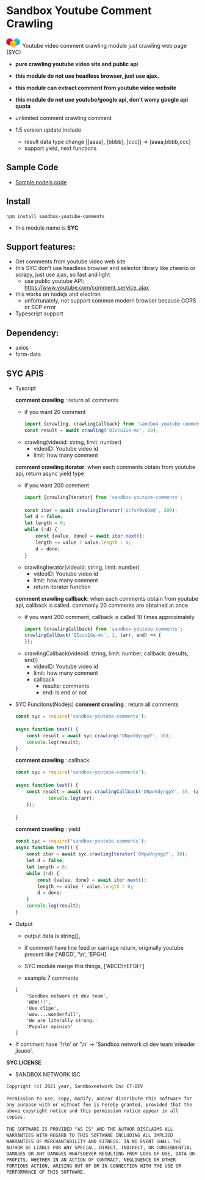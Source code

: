 # Sandbox Youtube Comment Crawling
![alt text](https://raw.githubusercontent.com/jisueo/sycl-sample/master/sd_min.png) Youtube video comment crawling module just crawling web page (SYC)

* **pure crawling youtube video site and public api**
* **this module do not use headless browser, just use ajax.**
* **this module can extract comment from youtube video website**
* **this module do not use youtube/google api, don't worry google api quota**
* unlimited comment crawling comment

* 1.5 version update include
    - result data type change [[aaaa], [bbbb], [ccc]] -> [aaaa,bbbb,ccc]
    - support yield, next functions

**Sample Code**
-

- [Sample nodejs code](https://github.com/jisueo/sycl-sample)

**Install**
-
```
npm install sandbox-youtube-comments
```
- this module name is **SYC**

**Support features:**
-

- Get comments from youtube video web site
- this SYC don't use headless browser and selector library like cheerio or scrapy, just use ajax, so fast and light
    - use public youtube API: https://www.youtube.com/comment_service_ajax
- this works on nodejs and electron
    - unfortunately, not support common modern browser because CORS or SOP error
- Typescript support

**Dependency:**
-
- axios
- form-data

**SYC APIS**
-
* Tyscript

    **comment crawling** : return all comments
    - if you want 20 comment
        ```ts
        import {crawling, crawlingCallback} from 'sandbox-youtube-comments';
        const result = await crawling('QIccu1Ge-mc', 20);
        ```
    - crawling(videoid: string, limit: number)
        - videoID: Youtube video id
        - limit: how many comment

    **comment crawling itorator**: when each comments obtain from youtube api, return async yield type 
    - if you want 200 comment
        ```ts
        import {crawlingIterator} from 'sandbox-youtube-comments';

        const itor = await crawlingIterator('UcfvY9v6QmQ', 200);
        let d = false;
        let length = 0;
        while (!d) {
            const {value, done} = await itor.next();
            length += value ? value.length : 0;
            d = done;
        }
        ```
    - crawlingIterator(videoid: string, limit: number)
        - videoID: Youtube video id
        - limit: how many comment
        - return itorator function
     
    **comment crawling callback**: when each comments obtain from youtube api, callback is called. commonly 20 comments are obtained at once  
    - if you want 200 comment, callback is called 10 times approximately 
        ```ts
        import {crawlingCallback} from 'sandbox-youtube-comments';
        crawlingCallback('QIccu1Ge-mc', 1, (arr, end) => {
        });
        ```
    - crawlingCallback(videoid: string, limit: number, callback: (results, end))
        - videoID: Youtube video id
        - limit: how many comment
        - callback
            - results: comments
            - end: is end or not
            
* SYC Funcitons(Nodejs)
    **comment crawling** : return all comments
    ```js
    const syc = require('sandbox-youtube-comments');

    async function test() {
        const result = await syc.crawling('ONpwVdyngpY', 30);
        console.log(result);    
    }
    ```

    **comment crawling** : callback
    ```js
    const syc = require('sandbox-youtube-comments');

    async function test() {
        const result = await syc.crawlingCallback('ONpwVdyngpY', 30, (arr, end) => {
                console.log(arr);   
        });
         
    }
    ```

    **comment crawling** : yield
    ```js
    const syc = require('sandbox-youtube-comments');
    async function test() {
        const itor = await syc.crawlingIterator('ONpwVdyngpY', 30);
        let d = false;
        let length = 0;
        while (!d) {
            const {value, done} = await itor.next();
            length += value ? value.length : 0;
            d = done;
        }
        console.log(result);    
    }

* Output
    - output data is string[], 
    - if comment have line feed or carriage return, originally youtube present like ['ABCD', '\n', 'EFGH]
    - SYC module merge this things, ['ABCD\nEFGH']

    - example 7 comments
    ```
    [
        'Sandbox network ct dev team',
        'WOW!!!',
        'Que clipe',
        'wow....wonderfull',
        'We are literally strong.'
        'Popular opinion'
    ]
    ```

- If comment have '\r\n' or '\n' -> 'Sandbox network ct dev team \nleader jisueo',
   
**SYC LICENSE**
- SANDBOX NETWORK ISC
```
Copyright (c) 2021 year, Sandboxnetwork Inc CT-DEV

Permission to use, copy, modify, and/or distribute this software for any purpose with or without fee is hereby granted, provided that the above copyright notice and this permission notice appear in all copies.

THE SOFTWARE IS PROVIDED "AS IS" AND THE AUTHOR DISCLAIMS ALL WARRANTIES WITH REGARD TO THIS SOFTWARE INCLUDING ALL IMPLIED WARRANTIES OF MERCHANTABILITY AND FITNESS. IN NO EVENT SHALL THE AUTHOR BE LIABLE FOR ANY SPECIAL, DIRECT, INDIRECT, OR CONSEQUENTIAL DAMAGES OR ANY DAMAGES WHATSOEVER RESULTING FROM LOSS OF USE, DATA OR PROFITS, WHETHER IN AN ACTION OF CONTRACT, NEGLIGENCE OR OTHER TORTIOUS ACTION, ARISING OUT OF OR IN CONNECTION WITH THE USE OR PERFORMANCE OF THIS SOFTWARE.
```